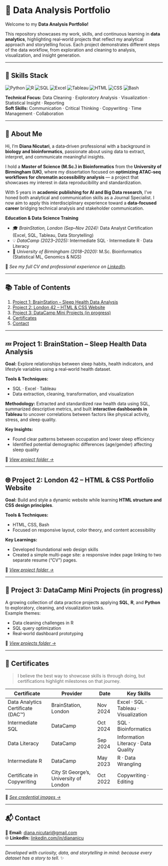 # 🧠 Data Analysis Portfolio

Welcome to my **Data Analysis Portfolio!**  

This repository showcases my work, skills, and continuous learning in **data analytics**, highlighting real‑world projects that reflect my analytical approach and storytelling focus. Each project demonstrates different steps of the data workflow, from exploration and cleaning to analysis, visualization, and insight generation.

---

## 🧩 Skills Stack

![Python](https://img.shields.io/badge/Python-Intermediate-blue?logo=python)
![R](https://img.shields.io/badge/R-Intermediate-lightblue?logo=r)
![SQL](https://img.shields.io/badge/SQL-Intermediate-orange?logo=postgresql)
![Excel](https://img.shields.io/badge/Excel-Advanced-green?logo=microsoft-excel)
![Tableau](https://img.shields.io/badge/Tableau-Data%20Viz-yellow?logo=tableau)
![HTML](https://img.shields.io/badge/HTML-Basic-informational?logo=html5)
![CSS](https://img.shields.io/badge/CSS-Basic-informational?logo=css3)
![Bash](https://img.shields.io/badge/Bash-Scripting-gray?logo=gnu-bash)

**Technical Focus:** Data Cleaning · Exploratory Analysis · Visualization · Statistical Insight · Reporting  
**Soft Skills:** Communication · Critical Thinking · Copywriting · Time Management · Collaboration

---

## 👋 About Me

Hi, I’m **Diana Nicutari**, a data‑driven professional with a background in **biology and bioinformatics**, passionate about using data to extract, interpret, and communicate meaningful insights.

I hold a **Master of Science (M.Sc.) in Bioinformatics** from the **University of Birmingham (UK)**, where my dissertation focused on **optimizing ATAC‑seq workflows for chromatin accessibility analysis** — a project that showcases my interest in data reproducibility and standardization.

With 5 years in **academic publishing for AI and Big Data research**, I’ve honed both analytical and communication skills as a Journal Specialist. I now aim to apply this interdisciplinary experience toward a **data‑focused career** bridging technical analysis and stakeholder communication.

**Education & Data Science Training**
- 🎓 *BrainStation, London (Sep–Nov 2024):* Data Analyst Certification (Excel, SQL, Tableau, Data Storytelling)
- 💡 *DataCamp (2023–2025):* Intermediate SQL · Intermediate R · Data Literacy
- 🧬 *University of Birmingham (2018–2020):* M.Sc. Bioinformatics (Statistical ML, Genomics & NGS)
  
📄 *See my full CV and professional experience on [LinkedIn](https://www.linkedin.com/in/diananicu).*

---

## 📚 Table of Contents

1. [Project 1: BrainStation – Sleep Health Data Analysis](#project-1-brainstation--sleep-health-data-analysis)
2. [Project 2: London 42 – HTML & CSS Website](#project-2-london-42--html--css-portfolio-website)
3. [Project 3: DataCamp Mini Projects (in progress)](#project-3-datacamp-mini-projects-in-progress)
4. [Certificates](#-certificates)
5. [Contact](#-contact)

---

## 💤 Project 1: BrainStation – Sleep Health Data Analysis

**Goal:** Explore relationships between sleep habits, health indicators, and lifestyle variables using a real‑world health dataset.  

**Tools & Techniques:**
- SQL · Excel · Tableau  
- Data extraction, cleaning, transformation, and visualization  

**Methodology:**
Extracted and standardized raw health data using SQL, summarized descriptive metrics, and built **interactive dashboards in Tableau** to uncover correlations between factors like physical activity, stress, and sleep quality.

**Key Insights:**
- Found clear patterns between occupation and lower sleep efficiency  
- Identified potential demographic differences (age/gender) affecting sleep quality  

📂 *[View project folder →](./Dia-git/Brainstation-DA)*

---

## 🌐 Project 2: London 42 – HTML & CSS Portfolio Website

**Goal:** Build and style a dynamic website while learning **HTML structure and CSS design principles**.  

**Tools & Techniques:**
- HTML, CSS, Bash  
- Focused on responsive layout, color theory, and content accessibility  

**Key Learnings:**
- Developed foundational web design skills  
- Created a simple multi-page site: a responsive index page linking to two separate resume (“CV”) pages. 

📂 *[View project folder →](./projects/london42-html-css-site)*

---

## 🔧 Project 3: DataCamp Mini Projects (in progress)

A growing collection of data practice projects applying **SQL**, **R**, and **Python** to exploratory, cleaning, and visualization tasks.  
Example themes:  
- Data cleaning challenges in R  
- SQL query optimization  
- Real‑world dashboard prototyping  

📂 *[View projects folder →](./projects/datacamp-mini-projects)*

---

## 🏅 Certificates  

> I believe the best way to showcase skills is through doing,  but certifications highlight milestones on that journey.

| Certificate | Provider | Date | Key Skills |
|--------------|-----------|-------|-------------|
| Data Analytics Certificate (DAC™) | BrainStation, London | Nov 2024 | Excel · SQL · Tableau · Visualization |
| Intermediate SQL | DataCamp | Oct 2024 | SQL · Bioinformatics |
| Data Literacy | DataCamp | Sep 2024 | Information Literacy · Data Quality |
| Intermediate R | DataCamp | May 2023 | R · Data Wrangling |
| Certificate in Copywriting | City St George’s, University of London | Oct 2022 | Copywriting · Editing |

📂 *[See credential images →](./certificates)*

---

## 📬 Contact

📧 **Email:** [diana.nicutari@gmail.com](mailto:diana.nicutari@gmail.com)  
🌐 **LinkedIn:** [linkedin.com/in/diananicu](https://www.linkedin.com/in/diananicu)  

---

*Developed with curiosity, data, and storytelling in mind: because every dataset has a story to tell.* ✨
